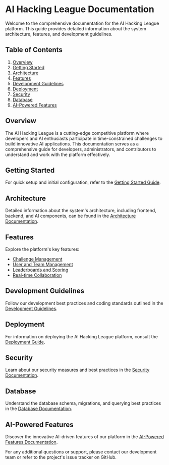 # AI Hacking League Documentation

Welcome to the comprehensive documentation for the AI Hacking League platform. This guide provides detailed information about the system architecture, features, and development guidelines.

## Table of Contents

1. [Overview](#overview)
2. [Getting Started](#getting-started)
3. [Architecture](#architecture)
4. [Features](#features)
5. [Development Guidelines](#development-guidelines)
6. [Deployment](#deployment)
7. [Security](#security)
8. [Database](#database)
9. [AI-Powered Features](#ai-powered-features)

## Overview

The AI Hacking League is a cutting-edge competitive platform where developers and AI enthusiasts participate in time-constrained challenges to build innovative AI applications. This documentation serves as a comprehensive guide for developers, administrators, and contributors to understand and work with the platform effectively.

## Getting Started

For quick setup and initial configuration, refer to the [Getting Started Guide](getting-started.md).

## Architecture

Detailed information about the system's architecture, including frontend, backend, and AI components, can be found in the [Architecture Documentation](architecture.md).

## Features

Explore the platform's key features:

- [Challenge Management](features/challenge-management.md)
- [User and Team Management](features/user-team-management.md)
- [Leaderboards and Scoring](features/leaderboards-scoring.md)
- [Real-time Collaboration](features/real-time-collaboration.md)

## Development Guidelines

Follow our development best practices and coding standards outlined in the [Development Guidelines](development-guidelines.md).

## Deployment

For information on deploying the AI Hacking League platform, consult the [Deployment Guide](deployment.md).

## Security

Learn about our security measures and best practices in the [Security Documentation](security.md).

## Database

Understand the database schema, migrations, and querying best practices in the [Database Documentation](database.md).

## AI-Powered Features

Discover the innovative AI-driven features of our platform in the [AI-Powered Features Documentation](ai-powered-features.md).

For any additional questions or support, please contact our development team or refer to the project's issue tracker on GitHub.